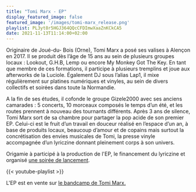 ```yaml
---
title: "Tomi Marx - EP"
display_featured_image: false
featured_image: '/images/tomi-marx_release.png'
playlist: PL3yt8r5HGJ364QQcCFDImwXaaZnKCkCA5
date: 2021-11-13T11:14:00+02:00
---
```


Originaire de Joué-du- Bois (Orne), Tomi Marx a posé ses valises à Alençon en 2017. Il se produit dès l’âge de 15 ans au sein de plusieurs groupes locaux : Lookout, G.H.B, Lemp ou encore My Monkey Got The Key. En tant que membre de ces formations, il participe à plusieurs tremplins et joue aux afterworks de la Luciole. Également DJ sous l’alias Lap1, il mixe régulièrement sur platines numériques et vinyles, au sein de divers collectifs et soirées dans toute la Normandie.

A la fin de ses études, il cofonde le groupe Gizele2000 avec ses anciens camarades : 5 concerts, 10 morceaux composés le temps d’un été, et les routes prennent à nouveau des tournants différents. Après 3 ans de silence, Tomi Marx sort de sa chambre pour partager la pop acide de son premier EP. Celui-ci est le fruit d’un travail en douceur réalisé en l’espace d’un an, à base de produits locaux, beaucoup d’amour et de copains mais surtout la concrétisation des envies musicales de Tomi, la presse vinyle accompagnée d’un lyriczine donnant pleinement corps à son univers.

Origamie à participé à la production de l'EP, le financement du lyriczine et organisé <a href="https://www.facebook.com/media/set/?vanity=origa1000&set=a.2885814608305708">une soirée de lancement</a>.

{{< youtube-playlist >}}

L'EP est en vente sur <a href="https://tomimarx.bandcamp.com/album/ep">le bandcamp de Tomi Marx.</a></h4>
